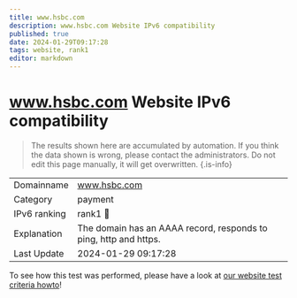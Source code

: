 ```yaml
---
title: www.hsbc.com
description: www.hsbc.com Website IPv6 compatibility
published: true
date: 2024-01-29T09:17:28
tags: website, rank1
editor: markdown
---
```


# www.hsbc.com Website IPv6 compatibility

> The results shown here are accumulated by automation. If you think the data shown is wrong, please contact the administrators. 
> Do not edit this page manually, it will get overwritten.
{.is-info}


|   |   |
| - | - |
| Domainname | www.hsbc.com
| Category | payment |
| IPv6 ranking | rank1 :1st_place_medal: |
| Explanation | The domain has an AAAA record, responds to ping, http and https. |
| Last Update | 2024-01-29 09:17:28 |

To see how this test was performed, please have a look at [our website test criteria howto](/howto/testcriteria/website)!

